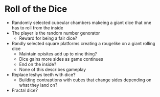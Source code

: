# Roll of the Dice
* Randomly selected cubeular chambers makeing a giant dice that one has to roll from the inside
* The player is the random number genorator
	* Reward for being a fair dice?
* Randly selected square platforms creating a rougelike on a giant rolling dice
	* Maintain opisites add up to nine thing?
	* Dice gains more sides as game continues
	* End on the inside?
	* None of this describes gameplay
* Replace leshys teeth with dice?
	* Building contraptions with cubes that change sides depending on what they land on?
* Fractal dice?
